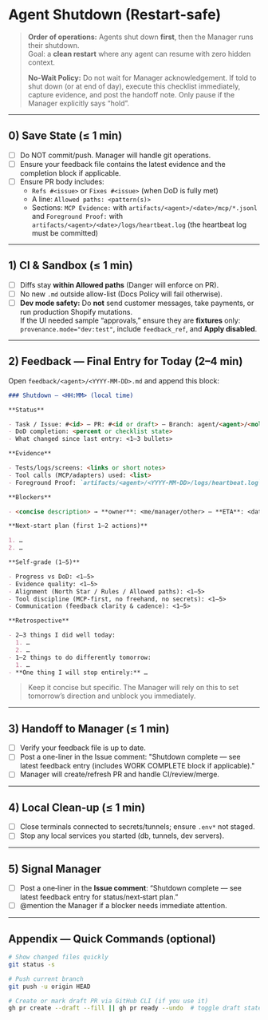 # Agent Shutdown (Restart‑safe)

> **Order of operations:** Agents shut down **first**, then the Manager runs their shutdown.  
> Goal: a **clean restart** where any agent can resume with zero hidden context.
>
> **No‑Wait Policy:** Do not wait for Manager acknowledgement. If told to shut down (or at end of day), execute this checklist immediately, capture evidence, and post the handoff note. Only pause if the Manager explicitly says “hold”.

---

## 0) Save State (≤ 1 min)

- [ ] Do NOT commit/push. Manager will handle git operations.
- [ ] Ensure your feedback file contains the latest evidence and the completion block if applicable.
- [ ] Ensure PR body includes:
  - `Refs #<issue>` or `Fixes #<issue>` (when DoD is fully met)
  - A line: `Allowed paths: <pattern(s)>`
  - Sections: `MCP Evidence:` with `artifacts/<agent>/<date>/mcp/*.jsonl` and `Foreground Proof:` with `artifacts/<agent>/<date>/logs/heartbeat.log` (the heartbeat log must be committed)

---

## 1) CI & Sandbox (≤ 1 min)

- [ ] Diffs stay **within Allowed paths** (Danger will enforce on PR).
- [ ] No new `.md` outside allow-list (Docs Policy will fail otherwise).
- [ ] **Dev mode safety:** Do **not** send customer messages, take payments, or run production Shopify mutations.  
       If the UI needed sample “approvals,” ensure they are **fixtures** only:
      `provenance.mode="dev:test"`, include `feedback_ref`, and **Apply disabled**.

---

## 2) Feedback — Final Entry for Today (2–4 min)

Open `feedback/<agent>/<YYYY‑MM‑DD>.md` and append this block:

```md
### Shutdown — <HH:MM> (local time)

**Status**

- Task / Issue: #<id> — PR: #<id or draft> — Branch: agent/<agent>/<molecule>
- DoD completion: <percent or checklist state>
- What changed since last entry: <1–3 bullets>

**Evidence**

- Tests/logs/screens: <links or short notes>
- Tool calls (MCP/adapters) used: <list>
- Foreground Proof: `artifacts/<agent>/<YYYY-MM-DD>/logs/heartbeat.log` (last 2 ISO timestamps)

**Blockers**

- <concise description> → **owner**: <me/manager/other> — **ETA**: <date/time>

**Next‑start plan (first 1–2 actions)**

1. …
2. …

**Self‑grade (1–5)**

- Progress vs DoD: <1–5>
- Evidence quality: <1–5>
- Alignment (North Star / Rules / Allowed paths): <1–5>
- Tool discipline (MCP‑first, no freehand, no secrets): <1–5>
- Communication (feedback clarity & cadence): <1–5>

**Retrospective**

- 2–3 things I did well today:
  1. …
  2. …
- 1–2 things to do differently tomorrow:
  1. …
- **One thing I will stop entirely:** …
```

> Keep it concise but specific. The Manager will rely on this to set tomorrow’s direction and unblock you immediately.

---

## 3) Handoff to Manager (≤ 1 min)

- [ ] Verify your feedback file is up to date.
- [ ] Post a one-liner in the Issue comment:
      "Shutdown complete — see latest feedback entry (includes WORK COMPLETE block if applicable)."
- [ ] Manager will create/refresh PR and handle CI/review/merge.

---

## 4) Local Clean‑up (≤ 1 min)

- [ ] Close terminals connected to secrets/tunnels; ensure `.env*` not staged.
- [ ] Stop any local services you started (db, tunnels, dev servers).

---

## 5) Signal Manager

- [ ] Post a one‑liner in the **Issue comment**: “Shutdown complete — see latest feedback entry for status/next‑start plan.”
- [ ] @mention the Manager if a blocker needs immediate attention.

---

## Appendix — Quick Commands (optional)

```bash
# Show changed files quickly
git status -s

# Push current branch
git push -u origin HEAD

# Create or mark draft PR via GitHub CLI (if you use it)
gh pr create --draft --fill || gh pr ready --undo  # toggle draft state
```
